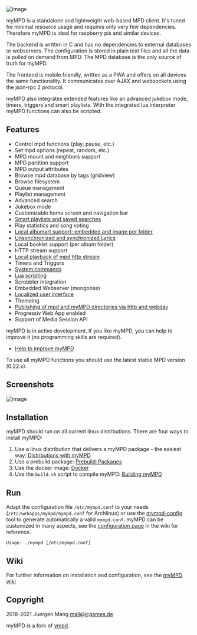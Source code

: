 ![image](https://jcorporation.github.io/assets/mympd-logo-schriftzug.svg)

myMPD is a standalone and lightweight web-based MPD client. It's tuned for minimal resource usage and requires only very few dependencies. Therefore myMPD is ideal for raspberry pis and similar devices.

The backend is written in C and has no dependencies to external databases or webservers. The configuration is stored in plain text files and all the data is pulled on demand from MPD. The MPD database is the only source of truth for myMPD.

The frontend is mobile friendly, written as a PWA and offers on all devices the same functionality. It communicates over AJAX and websockets using the json-rpc 2 protocol.

myMPD also integrates extended features like an advanced jukebox mode, timers, triggers and smart playlists. With the integrated lua interpreter myMPD functions can also be scripted.

## Features

- Control mpd functions (play, pause, etc.)
- Set mpd options (repeat, random, etc.)
- MPD mount and neighbors support
- MPD partition support
- MPD output attributes
- Browse mpd database by tags (gridview)
- Browse filesystem
- Queue management
- Playlist management
- Advanced search
- Jukebox mode
- Customizable home screen and navigation bar
- [Smart playlists and saved searches](https://github.com/jcorporation/myMPD/wiki/Smart-playlists)
- Play statistics and song voting
- [Local albumart support: embedded and image per folder](https://github.com/jcorporation/myMPD/wiki/Albumart)
- [Unsynchronized and synchronized Lyrics](https://github.com/jcorporation/myMPD/wiki/Lyrics)
- Local booklet support (per album folder)
- HTTP stream support
- [Local playback of mpd http stream](https://github.com/jcorporation/myMPD/wiki/Local-playback)
- Timers and Triggers
- [System commands](https://github.com/jcorporation/myMPD/wiki/System-Commands)
- [Lua scripting](https://github.com/jcorporation/myMPD/wiki/Scripting)
- Scrobbler integration
- Embedded Webserver (mongoose)
- [Localized user interface](https://github.com/jcorporation/myMPD/wiki/Translating)
- Themeing
- [Publishing of mpd and myMPD directories via http and webdav](https://github.com/jcorporation/myMPD/wiki/Publishing-directories)
- Progressiv Web App enabled
- Support of Media Session API

myMPD is in active development. If you like myMPD, you can help to improve it (no programming skills are required).

- [Help to improve myMPD](https://github.com/jcorporation/myMPD/issues/167)

To use all myMPD functions you should use the latest stable MPD version (0.22.x).

## Screenshots

![image](https://jcorporation.github.io/assets/myMDPv6.8.3.gif)

## Installation

myMPD should run on all current linux distributions. There are four ways to install myMPD:

1. Use a linux distribution that delivers a myMPD package - the easiest way: [Distributions with myMPD](https://github.com/jcorporation/myMPD/wiki/Distributions-with-myMPD)
2. Use a prebuild package: [Prebuild-Packages](https://github.com/jcorporation/myMPD/wiki/Prebuild-Packages)
3. Use the docker image: [Docker](https://github.com/jcorporation/myMPD/wiki/Docker)
4. Use the ``build.sh`` script to compile myMPD: [Building myMPD](https://github.com/jcorporation/myMPD/wiki/Building-myMPD)

## Run

Adapt the configuration file `/etc/mympd.conf` to your needs (`/etc/webapps/mympd/mympd.conf` for Archlinux) or use the [mympd-config](https://github.com/jcorporation/myMPD/wiki/mympd-config) tool to generate automatically a valid `mympd.conf`. myMPD can be customized in many aspects, see the [configuration page](https://github.com/jcorporation/myMPD/wiki/Configuration) in the wiki for reference.


``
Usage: ./mympd [/etc/mympd.conf]
``

## Wiki

For further information on installation and configuration, see the [myMPD wiki](https://github.com/jcorporation/myMPD/wiki)

## Copyright

2018-2021 Juergen Mang <mail@jcgames.de>

myMPD is a fork of [ympd](https://github.com/notandy/ympd).
